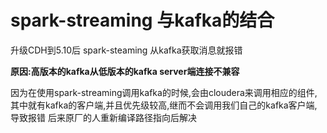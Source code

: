 # spark-streaming 与kafka的结合

升级CDH到5.10后 spark-steaming 从kafka获取消息就报错

**原因:高版本的kafka从低版本的kafka server端连接不兼容**

因为在使用spark-streaming调用kafka的时候,会由cloudera来调用相应的组件,其中就有kafka的客户端,并且优先级较高,继而不会调用我们自己的kafka客户端,导致报错
后来原厂的人重新编译路径指向后解决